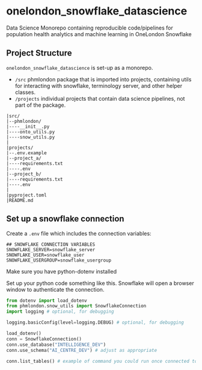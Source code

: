 # onelondon_snowflake_datascience
Data Science Monorepo containing reproducible code/pipelines for population health analytics and machine learning in OneLondon Snowflake

## Project Structure

`onelondon_snowflake_datascience` is set-up as a monorepo.

- `/src` phmlondon package that is imported into projects, containing utils for interacting with snowflake, terminology server, and other helper classes.
- `/projects` individual projects that contain data science pipelines, not part of the package.

```
|src/
|--phmlondon/
|----__init__.py
|----onto_utils.py
|----snow_utils.py
|
|projects/
|--.env.example
|--project_a/
|----requirements.txt
|----.env
|--project_b/
|----requirements.txt
|----.env
|
|pyproject.toml
|README.md
``` 

## Set up a snowflake connection
Create a `.env` file which includes the connection variables:

~~~
## SNOWFLAKE CONNECTION VARIABLES
SNOWFLAKE_SERVER=snowflake_server
SNOWFLAKE_USER=snowflake_user
SNOWFLAKE_USERGROUP=snowflake_usergroup
~~~

Make sure you have python-dotenv installed

Set up your python code something like this. Snowflake will open a browser window to authenticate the connection.

~~~python
from dotenv import load_dotenv
from phmlondon.snow_utils import SnowflakeConnection
import logging # optional, for debugging

logging.basicConfig(level=logging.DEBUG) # optional, for debugging

load_dotenv()
conn = SnowflakeConnection()
conn.use_database("INTELLIGENCE_DEV")
conn.use_schema("AI_CENTRE_DEV") # adjust as appropriate
    
conn.list_tables() # example of command you could run once connected to the database.
~~~~
